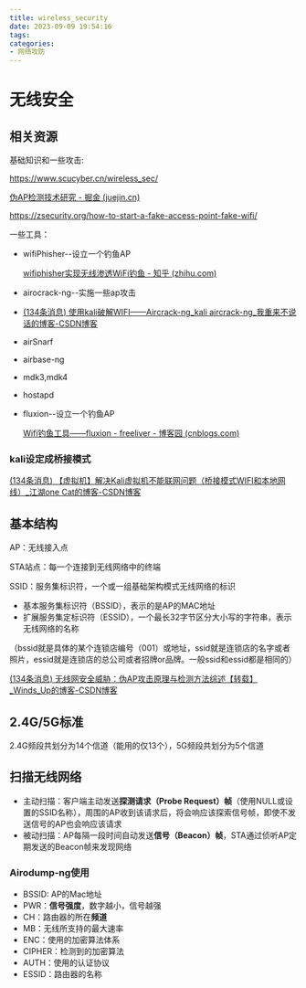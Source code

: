 ```yaml
---
title: wireless_security
date: 2023-09-09 19:54:16
tags:
categories:
- 网络攻防
---
```


# 无线安全

## 相关资源

基础知识和一些攻击:

https://www.scucyber.cn/wireless_sec/

[伪AP检测技术研究 - 掘金 (juejin.cn)](https://juejin.cn/post/6844903572836974599)

https://zsecurity.org/how-to-start-a-fake-access-point-fake-wifi/

一些工具：

- wifiPhisher--设立一个钓鱼AP

  [wifiphisher实现无线渗透WiFi钓鱼 - 知乎 (zhihu.com)](https://zhuanlan.zhihu.com/p/149945656)

- airocrack-ng--实施一些ap攻击

- [(134条消息) 使用kali破解WIFI——Aircrack-ng_kali aircrack-ng_我重来不说话的博客-CSDN博客](https://blog.csdn.net/qq_19623861/article/details/117690103)

- airSnarf

- airbase-ng

- mdk3,mdk4

- hostapd

- fluxion--设立一个钓鱼AP

  [Wifi钓鱼工具——fluxion - freeliver - 博客园 (cnblogs.com)](https://www.cnblogs.com/cmt110/p/15125418.html)

  

### kali设定成桥接模式

[(134条消息) 【虚拟机】解决Kali虚拟机不能联网问题（桥接模式WIFI和本地网线）_江湖one Cat的博客-CSDN博客](https://blog.csdn.net/qq_43633973/article/details/100732758)

## 基本结构

AP：无线接入点

STA站点：每一个连接到无线网络中的终端

SSID：服务集标识符，一个或一组基础架构模式无线网络的标识

- 基本服务集标识符（BSSID），表示的是AP的MAC地址
- 扩展服务集定标识符（ESSID），一个最长32字节区分大小写的字符串，表示无线网络的名称

（bssid就是具体的某个连锁店编号（001）或地址，ssid就是连锁店的名字或者照片，essid就是连锁店的总公司或者招牌or品牌。一般ssid和essid都是相同的）

[(134条消息) 无线网安全威胁：伪AP攻击原理与检测方法综述【转载】_Winds_Up的博客-CSDN博客](https://blog.csdn.net/Winds_Up/article/details/118296162)



## 2.4G/5G标准

2.4G频段共划分为14个信道（能用的仅13个），5G频段共划分为5个信道

## 扫描无线网络

- 主动扫描：客户端主动发送**探测请求（Probe Request）帧**（使用NULL或设置的SSID名称），周围的AP收到该请求后，将会响应该探索信号帧，即使不发送信号的AP也会响应该请求
- 被动扫描：AP每隔一段时间自动发送**信号（Beacon）帧**，STA通过侦听AP定期发送的Beacon帧来发现网络

###  Airodump-ng使用

- BSSID: AP的Mac地址
- PWR：**信号强度**，数字越小，信号越强
- CH：路由器的所在**频道**
- MB：无线所支持的最大速率
- ENC：使用的加密算法体系
- CIPHER：检测到的加密算法
- AUTH：使用的认证协议
- ESSID：路由器的名称

